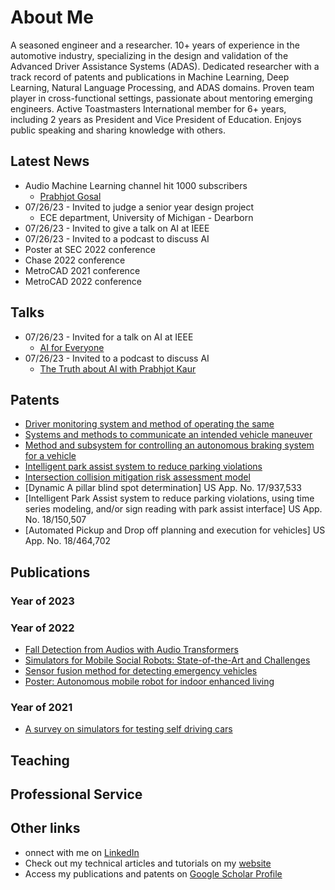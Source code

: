 # About Me
A seasoned engineer and a researcher. 10+ years of experience in the automotive industry, specializing in the design and validation of the Advanced Driver Assistance Systems (ADAS). Dedicated researcher with a track record of patents and publications in Machine Learning, Deep Learning, Natural Language Processing, and ADAS domains. 
Proven team player in cross-functional settings, passionate about mentoring emerging engineers. Active Toastmasters International member for 6+ years, including 2 years as President and Vice President of Education. Enjoys public speaking and sharing knowledge with others.

## Latest News
* Audio Machine Learning channel hit 1000 subscribers
  * [Prabhjot Gosal](https://www.youtube.com/@prabhjotgosal2489)
* 07/26/23 - Invited to judge a senior year design project
  * ECE department, University of Michigan - Dearborn
* 07/26/23 - Invited to give a talk on AI at IEEE
* 07/26/23 - Invited to a podcast to discuss AI 
* Poster at SEC 2022 conference
* Chase 2022 conference
* MetroCAD 2021 conference
* MetroCAD 2022 conference
    

## Talks
* 07/26/23 - Invited for a talk on AI at IEEE
  * [AI for Everyone](https://www.youtube.com/watch?v=7fwSLF2Q58w)
* 07/26/23 - Invited to a podcast to discuss AI 
  * [The Truth about AI with Prabhjot Kaur](https://www.youtube.com/watch?v=hLM2Wx8Df28)

## Patents
* [Driver monitoring system and method of operating the same](https://patents.google.com/patent/US10552695B1/en)
* [Systems and methods to communicate an intended vehicle maneuver](https://patents.google.com/patent/US20210146827A1/en)
* [Method and subsystem for controlling an autonomous braking system for a vehicle](https://patents.google.com/patent/US11198418B2/en)
* [Intelligent park assist system to reduce parking violations](https://patents.google.com/patent/US20220351622A1/en)
* [Intersection collision mitigation risk assessment model](https://patents.google.com/patent/US20220410882A1/en)
* [Dynamic A pillar blind spot determination] US App. No. 17/937,533
* [Intelligent Park Assist system to reduce parking violations, using time series modeling, and/or sign reading with park assist interface] US App. No.	18/150,507
* [Automated Pickup and Drop off planning and execution for vehicles] US App. No. 18/464,702

## Publications
### Year of 2023
### Year of 2022
* [Fall Detection from Audios with Audio Transformers](https://www.sciencedirect.com/science/article/abs/pii/S2352648322000745)
* [Simulators for Mobile Social Robots: State-of-the-Art and Challenges](https://ieeexplore.ieee.org/abstract/document/9844905)
* [Sensor fusion method for detecting emergency vehicles](https://www.researchdisclosure.com/database/RD696088)
* [Poster: Autonomous mobile robot for indoor enhanced living](https://ieeexplore.ieee.org/abstract/document/9996796)
### Year of 2021
* [A survey on simulators for testing self driving cars](https://ieeexplore.ieee.org/abstract/document/9499331)

## Teaching

## Professional Service

## Other links
* onnect with me on [LinkedIn](https://www.linkedin.com/in/pkaur1/)
* Check out my technical articles and tutorials on my [website](https://prabhjotkaurgosal.com/)
* Access my publications and patents on [Google Scholar Profile](https://scholar.google.com/citations?hl=en&user=vh9GkwUAAAAJ)







